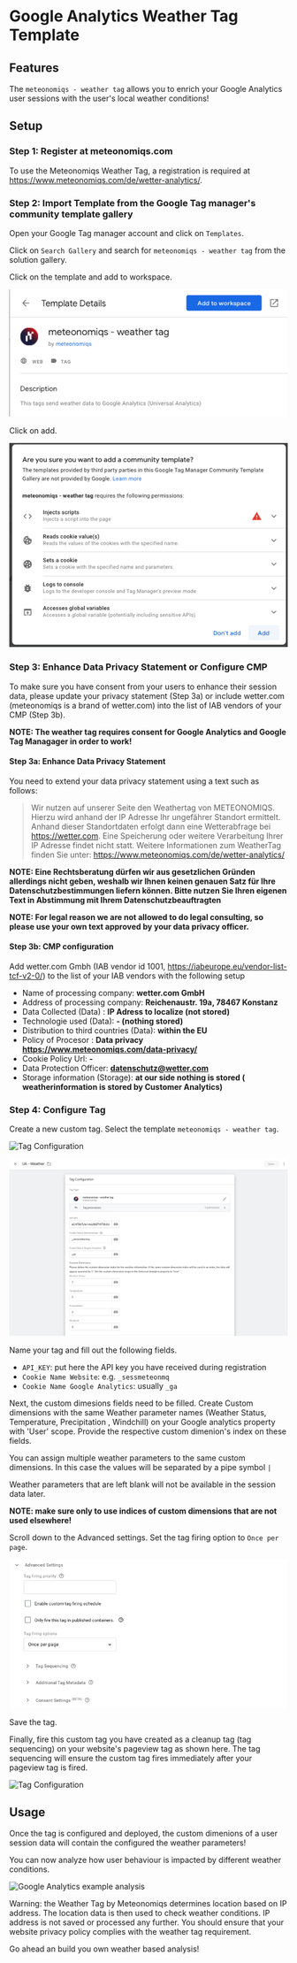 # Google Analytics Weather Tag Template

## Features 

The `meteonomiqs - weather tag` allows you to enrich your Google Analytics user sessions 
with the user's local weather conditions!

## Setup

###  Step 1: Register at meteonomiqs.com

To use the Meteonomiqs Weather Tag, a registration is required at https://www.meteonomiqs.com/de/wetter-analytics/.

### Step 2: Import Template from the Google Tag manager's community template gallery

Open your Google Tag manager account and click on `Templates`.

Click on `Search Gallery` and search for `meteonomiqs - weather tag` from the solution gallery.

Click on the template and add to workspace.

![Manual upload](doc/images/choosetemplate.png "Import Template")

Click on add.

![Manual upload](doc/images/addtemplate.png "Import Template")

### Step 3: Enhance Data Privacy Statement or Configure CMP

To make sure you have consent from your users to enhance their session data, please update 
your privacy statement (Step 3a) or include wetter.com (meteonomiqs is a brand of wetter.com)
into the list of IAB vendors of your CMP (Step 3b).

**NOTE: The weather tag requires consent for Google Analytics and Google Tag Managager in order to work!**


#### Step 3a: Enhance Data Privacy Statement

You need to extend your data privacy statement using a text such as follows:

> Wir nutzen auf unserer Seite den Weathertag von METEONOMIQS. 
> Hierzu wird anhand der IP Adresse Ihr ungefährer Standort ermittelt. 
> Anhand dieser Standortdaten erfolgt dann eine Wetterabfrage bei https://wetter.com. 
> Eine Speicherung oder weitere Verarbeitung Ihrer IP Adresse findet nicht statt.
> Weitere Informationen zum WeatherTag finden Sie unter: https://www.meteonomiqs.com/de/wetter-analytics/


**NOTE: Eine Rechtsberatung dürfen wir aus gesetzlichen Gründen allerdings nicht geben, weshalb wir Ihnen keinen genauen Satz für Ihre Datenschutzbestimmungen liefern können. Bitte nutzen Sie Ihren eigenen Text in Abstimmung mit Ihrem Datenschutzbeauftragten**

**NOTE: For legal reason we are not allowed to do legal consulting, so please use your own text approved by your data privacy officer.**

#### Step 3b: CMP configuration

Add wetter.com Gmbh (IAB vendor id 1001, https://iabeurope.eu/vendor-list-tcf-v2-0/) to the list of your IAB vendors with the following setup

* Name of processing company: **wetter.com GmbH**
* Address of processing company: **Reichenaustr. 19a, 78467 Konstanz**
* Data Collected (Data) : **IP Adress to localize (not stored)**
* Technologie used (Data): **- (nothing stored)**
* Distribution to third countries (Data): **within the EU**
* Policy of Procesor : **Data privacy https://www.meteonomiqs.com/data-privacy/**
* Cookie Policy Url:  **-**
* Data Protection Officer:  **datenschutz@wetter.com**
* Storage information (Storage): **at our side nothing is stored ( weatherinformation is stored by Customer Analytics)**

### Step 4: Configure Tag

Create a new custom tag. Select the template `meteonomiqs - weather tag`.

![Tag Configuration](doc/images/customtag.png "Tag Configuration")

![Tag Configuration](doc/images/addcustomtag.png "Tag Configuration")

Name your tag and fill out the following fields.

* `API_KEY`: put here the API key you have received during registration
* `Cookie Name Website`: e.g. `_sessmeteonmq`
* `Cookie Name Google Analytics`: usually `_ga`

Next, the custom dimesions fields need to be filled. Create Custom dimensions with the same Weather parameter names (Weather Status, Temperature, Precipitation , Windchill) on your Google analytics property with 'User' scope. Provide the respective custom dimenion's index on these fields.

You can assign multiple weather parameters to the same custom dimensions. In this case the values will be separated by a pipe symbol `|`

Weather parameters that are left blank will not be available in the session data later.

**NOTE: make sure only to use indices of custom dimensions that are not used elsewhere!**

Scroll down to the Advanced settings. Set the tag firing option to `Once per page`.

![Tag Configuration](doc/images/customtagsettings.png "Tag Configuration")

Save the tag.

Finally, fire this custom tag you have created as a cleanup tag (tag sequencing) on your website's pageview tag as shown here. The tag sequencing will ensure the custom tag fires immediately after your pageview tag is fired.

![Tag Configuration](doc/images/sequence.png "Tag Configuration")

## Usage

Once the tag is configured and deployed, the custom dimenions of a user session data will contain the configured the weather parameters!

You can now analyze how user behaviour is impacted by different weather conditions.

![Google Analytics example analysis](doc/images/ga_example.png "Google Analytics example analysis")

Warning: the Weather Tag by Meteonomiqs determines location based on IP address. The location data is then used to check weather conditions. IP address is not saved or processed any further. You should ensure that your website privacy policy complies with the weather tag requirement.

Go ahead an build you own weather based analysis!
